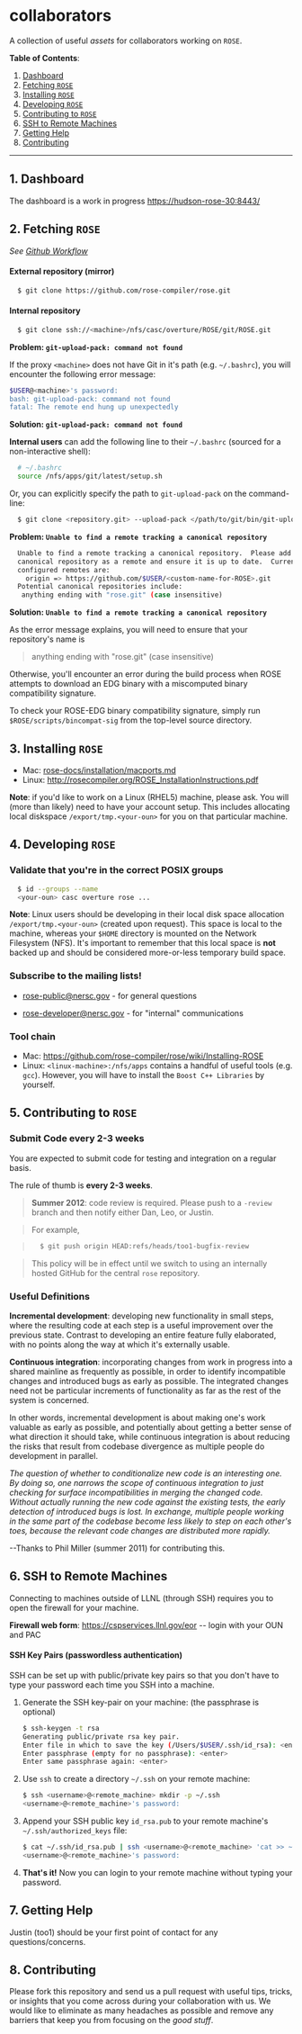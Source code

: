 collaborators
=============

A collection of useful *assets* for collaborators working on `ROSE`.

**Table of Contents**:

1. [Dashboard](#1-dashboard)
2. [Fetching `ROSE`](#2-fetching-rose)
3. [Installing `ROSE`](#3-installing-rose)
4. [Developing `ROSE`](#4-developing-rose)
5. [Contributing to `ROSE`](#5-contributing-to-rose)
6. [SSH to Remote Machines](#6-ssh-to-remote-machines)
7. [Getting Help](#7-getting-help)
8. [Contributing](#8-contributing)

---

## 1. Dashboard

The dashboard is a work in progress [https://hudson-rose-30:8443/](https://hudson-rose-30:8443/)

## 2. Fetching `ROSE`
*See [Github Workflow](https://github.com/rose-compiler/rose-docs/tree/master/collaborators/github)*

#### External repository (mirror)

```bash
  $ git clone https://github.com/rose-compiler/rose.git
```

#### Internal repository

```bash
  $ git clone ssh://<machine>/nfs/casc/overture/ROSE/git/ROSE.git
```

**Problem: `git-upload-pack: command not found`**

If the proxy `<machine>` does not have Git in it's path (e.g. `~/.bashrc`),
you will encounter the following error message:

```bash
$USER@<machine>'s password:
bash: git-upload-pack: command not found
fatal: The remote end hung up unexpectedly
```

**Solution: `git-upload-pack: command not found`**

**Internal users** can add the following line to their `~/.bashrc` (sourced for a non-interactive shell):

>
```bash
  # ~/.bashrc
  source /nfs/apps/git/latest/setup.sh
```

Or, you can explicitly specify the path to `git-upload-pack` on the command-line:

```bash
  $ git clone <repository.git> --upload-pack </path/to/git/bin/git-upload-pack>
```

**Problem: `Unable to find a remote tracking a canonical repository`**

```bash
  Unable to find a remote tracking a canonical repository.  Please add a
  canonical repository as a remote and ensure it is up to date.  Currently
  configured remotes are:
    origin => https://github.com/$USER/<custom-name-for-ROSE>.git
  Potential canonical repositories include:
   anything ending with "rose.git" (case insensitive)
```

**Solution: `Unable to find a remote tracking a canonical repository`**

As the error message explains, you will need to ensure that your repository's name
is

> anything ending with "rose.git" (case insensitive)

Otherwise, you'll encounter an error during the build process when ROSE attempts to
download an EDG binary with a miscomputed binary compatibility signature.

To check your ROSE-EDG binary compatibility signature, simply run
`$ROSE/scripts/bincompat-sig` from the top-level source directory.

## 3. Installing `ROSE`

* Mac: [rose-docs/installation/macports.md](installation/macports.md)
* Linux: http://rosecompiler.org/ROSE_InstallationInstructions.pdf

**Note**: if you'd like to work on a Linux (RHEL5) machine, please ask. You will
(more than likely) need to have your account setup. This includes allocating
local diskspace `/export/tmp.<your-oun>` for you on that particular machine.

## 4. Developing `ROSE`

### Validate that you're in the correct POSIX groups
``` bash
  $ id --groups --name
  <your-oun> casc overture rose ...
```

**Note**: Linux users should be developing in their local disk space allocation
`/export/tmp.<your-oun>` (created upon request). This space is local to the machine,
whereas your `$HOME` directory is mounted on the Network Filesystem (NFS). It's important
to remember that this local space is **not** backed up and should be considered
more-or-less temporary build space.

### Subscribe to the mailing lists!

* [rose-public@nersc.gov](https://mailman.nersc.gov/mailman/listinfo/rose-public) - for general questions

* [rose-developer@nersc.gov](https://mailman.nersc.gov/mailman/listinfo/rose-developer) - for "internal" communications

### Tool chain

* Mac: https://github.com/rose-compiler/rose/wiki/Installing-ROSE
* Linux: `<linux-machine>:/nfs/apps` contains a handful of useful tools (e.g. `gcc`).
  However, you will have to install the `Boost C++ Libraries` by yourself.

## 5. Contributing to `ROSE`

### Submit Code **every 2-3 weeks**

You are expected to submit code for testing and integration on a regular basis.

The rule of thumb is **every 2-3 weeks**.

> **Summer 2012**: code review is required. Please push to a `-review` branch and then notify either Dan, Leo,
> or Justin.

> For example,

> ```bash
>   $ git push origin HEAD:refs/heads/too1-bugfix-review
> ```

> This policy will be in effect until we switch to using an internally hosted GitHub for the central `rose` repository.

### Useful Definitions

**Incremental development**: developing new functionality in small steps, where the resulting code 
at each step is a useful improvement over the previous state. Contrast to developing an entire feature 
fully elaborated, with no points along the way at which it's externally usable.

**Continuous integration**: incorporating changes from work in progress into a shared mainline as
frequently as possible, in order to identify incompatible changes and introduced bugs as early as
possible. The integrated changes need not be particular increments of functionality as far as the
rest of the system is concerned.

In other words, incremental development is about making one's work valuable as early as possible,
and potentially about getting a better sense of what direction it should take, while continuous
integration is about reducing the risks that result from codebase divergence as multiple people do
development in parallel.

*The question of whether to conditionalize new code is an interesting one. By doing so, one narrows
the scope of continuous integration to just checking for surface incompatibilities in merging the
changed code. Without actually running the new code against the existing tests, the early detection
of introduced bugs is lost. In exchange, multiple people working in the same part of the codebase
become less likely to step on each other's toes, because the relevant code changes are distributed
more rapidly.*

--Thanks to Phil Miller (summer 2011) for contributing this.

## 6. SSH to Remote Machines
Connecting to machines outside of LLNL (through SSH) requires you to open the firewall for your machine.

**Firewall web form**: https://cspservices.llnl.gov/eor -- login with your OUN and PAC

#### SSH Key Pairs (passwordless authentication)
SSH can be set up with public/private key pairs so that you don't have to type your password each time
you SSH into a machine.

1. Generate the SSH key-pair on your machine: (the passphrase is optional)

    ``` bash
    $ ssh-keygen -t rsa
    Generating public/private rsa key pair.
    Enter file in which to save the key (/Users/$USER/.ssh/id_rsa): <enter>
    Enter passphrase (empty for no passphrase): <enter>
    Enter same passphrase again: <enter>
    ```

2. Use `ssh` to create a directory `~/.ssh` on your remote machine:

    ``` bash
    $ ssh <username>@<remote_machine> mkdir -p ~/.ssh
    <username>@<remote_machine>'s password: 
    ```
    
3. Append your SSH public key `id_rsa.pub` to your remote machine's `~/.ssh/authorized_keys` file:

    ``` bash
    $ cat ~/.ssh/id_rsa.pub | ssh <username>@<remote_machine> 'cat >> ~/.ssh/authorized_keys'
    <username>@<remote_machine>'s password:
    ```

4. **That's it!** Now you can login to your remote machine without typing your password.

## 7. Getting Help

Justin (too1) should be your first point of contact for any questions/concerns.

## 8. Contributing

Please fork this repository and send us a pull request with useful tips, tricks, or insights
that you come across during your collaboration with us. We would like to eliminate as many
headaches as possible and remove any barriers that keep you from focusing on the *good stuff*.
